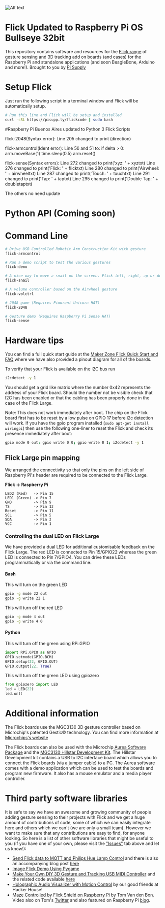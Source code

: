 ![Alt text](https://user-images.githubusercontent.com/1878314/73880628-afad9f00-4856-11ea-975a-ec95b6ffacbe.png)
# Flick Updated to Raspberry Pi OS Bullseye 32bit
This repository contains software and resources for the [Flick range](https://pisupp.ly/flick1) of gesture sensing and 3D tracking add on boards (and cases) for the Raspberry Pi and standalone applications (and soon BeagleBone, Arduino and more!). Brought to you by [Pi Supply](https://www.pi-supply.com)

# Setup Flick
Just run the following script in a terminal window and Flick will be automatically setup.
```bash
# Run this line and Flick will be setup and installed
curl -sSL https://pisupp.ly/flickcode | sudo bash
```
#Raspberry Pi Buenos Aires updated to Python 3 Flick Scripts

flick-2048(Syntax error):
Line 205 changed to print (direction)

flick-armcontrol(Ident error):
Line 50 and 51 to:
if delta > 0:
    arm.moveBase(1)
    time.sleep(0.5)
arm.reset()

flick-sense(Syntax errors):
Line 272 changed to print('xyz: ' + xyztxt)
Line 276 changed to print('Flick: ' + flicktxt)
Line 280 changed to print('Airwheel: ' + airwheeltxt)
Line 287 changed to print('Touch: ' + touchtxt)
Line 291 changed to print('Tap: ' + taptxt)
Line 295 changed to print('Double Tap: ' + doubletaptxt)

The others no need update

# Python API (Coming soon)

# Command Line
```bash
# Drive USB Controlled Robotic Arm Construction Kit with gesture
flick-armcontrol

# Run a demo script to test the various gestures
flick-demo

# A nice way to move a snail on the screen. Flick left, right, up or down to move @
flick-snail

# A volume controller based on the Airwheel gesture
flick-volctrl

# 2048 game (Requires Pimoroni Unicorn HAT)
flick-2048

# Gesture demo (Requires Raspberry Pi Sense HAT)
flick-sense
```

# Hardware tips
You can find a full quick start guide at the [Maker Zone Flick Quick Start and FAQ](https://www.pi-supply.com/make/flick-quick-start-faq) where we have also provided a pinout diagram for all of the boards.

To verify that your Flick is available on the I2C bus run
```bash
i2cdetect -y 1
```
You should get a grid like matrix where the number 0x42 represents the address of your Flick board. Should the number not be visible check that I2C has been enabled or that the cabling has been properly done in the case of the Flick Large.

Note: This does not work immediately after boot. The chip on the Flick board first has to be reset by a low pulse on GPIO 17 before i2c detection will work. If you have the gpio program installed (`sudo apt-get install wiringpi`) then use the following one-liner to reset the Flick and check its presence immediately after boot:
```bash
gpio mode 0 out; gpio write 0 0; gpio write 0 1; i2cdetect -y 1
```

## Flick Large pin mapping
We arranged the connectivity so that only the pins on the left side of Raspberry Pi's header are required to be connected to the Flick Large.

**Flick -> Raspberry Pi**
```
LED2 (Red)   -> Pin 15
LED1 (Green) -> Pin 7
GND          -> Pin 9
TS           -> Pin 13
Reset        -> Pin 11
SCL          -> Pin 5
SDA          -> Pin 3
VCC          -> Pin 1
```
### Controlling the dual LED on Flick Large
We have provided a dual LED for additional customisable feedback on the Flick Large. The red LED is connected to Pin 15/GPIO22 whereas the green LED is connected to Pin 7/GPIO4. You can drive these LEDs programmatically or via the command line.

#### Bash
This will turn on the green LED
```bash
gpio -g mode 22 out
gpio -g write 22 1
```
This will turn off the red LED
```bash
gpio -g mode 4 out
gpio -g write 4 0
```

#### Python
This will turn off the green using RPi.GPIO
```Python
import RPi.GPIO as GPIO
GPIO.setmode(GPIO.BCM)
GPIO.setup(22, GPIO.OUT)
GPIO.output(22, True)
```

This will turn off the green LED using gpiozero
```Python
from gpiozero import LED
led = LED(22)
led.on()
```

# Additional information
The Flick boards use the MGC3130 3D gesture controller based on Microchip's patented Gestic© technology. You can find more information at [Microchips's website](http://www.microchip.com/design-centers/capacitive-touch-sensing/gestic-technology/overview)

The Flick boards can also be used with the Microchip [Aurea Software Package](http://www.microchip.com/mymicrochip/filehandler.aspx?ddocname=en565745) and the [MGC3130 Hillstar Development Kit](http://www.microchip.com/DevelopmentTools/ProductDetails.aspx?PartNO=dm160218). The Hillstar Development kit contains a USB to I2C interface board which allows you to connect the Flick boards (via a jumper cable) to a PC. The Aurea software comes with a demo application which can be used to test the boards and program new firmware. It also has a mouse emulator and a media player controller.

# Third party software libraries

It is safe to say we have an awesome and growing community of people adding gesture sensing to their projects with Flick and we get a huge amount of contributions of code, some of which we can easily integrate here and others which we can't (we are only a small team). However we want to make sure that any contributions are easy to find, for anyone looking. So here is a list of other software libraries that might be useful to you (if you have one of your own, please visit the ["Issues"](https://github.com/PiSupply/Flick/issues) tab above and let us know!):

* [Send Flick data to MQTT and Philips Hue Lamp Control](https://github.com/unixweb/Flick) and there is also an accompanying blog post [here](https://blog.unixweb.de/3d-gestensteuerung-mit-flick/)
* [Image Flick Demo Using Pygame](https://github.com/ric96/flick-image)
* [Make Your Own DIY 3D Gesture and Tracking USB MIDI Controller](https://ask.audio/articles/make-your-own-diy-3d-gesture-and-tracking-usb-midi-controller) and the related code available [here](https://macprovid.vo.llnwd.net/o43/hub/media/1143/14295/Teensy_code.zip)
* [Holographic Audio Visualizer with Motion Control](https://www.hackster.io/hackerhouse/holographic-audio-visualizer-with-motion-control-e72fee) by our good friends at Hacker House!
* [Maze Controlled by Flick Shield on Raspberry Pi](https://gist.github.com/tomvdb/251de94880ee6de8fe251955fbe4066c) by Tom Van den Bon. Video also on Tom's [Twitter](https://twitter.com/geekc0der/status/877965027000459264) and also featured on Raspberry Pi [blog](https://www.raspberrypi.org/blog/flick-marble-maze/).

